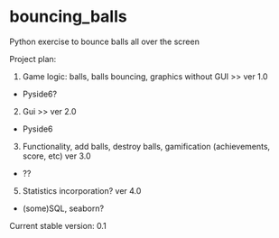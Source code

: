 # bouncing_balls
Python exercise to bounce balls all over the screen

Project plan:

1. Game logic: balls, balls bouncing, graphics without GUI >> ver 1.0
  - Pyside6?

2. Gui >> ver 2.0
  - Pyside6

3. Functionality, add balls, destroy balls, gamification (achievements, score, etc)  ver 3.0
  - ??

5. Statistics incorporation? ver 4.0
  - (some)SQL, seaborn?

Current stable version:
0.1